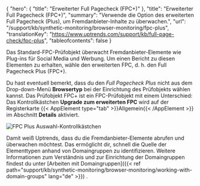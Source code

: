 ﻿{
  "hero": {
    "title": "Erweiterter Full Pagecheck (FPC+)"
  },
  "title": "Erweiterter Full Pagecheck (FPC+)",
  "summary": "Verwende die Option des erweiterten Full Pagecheck (Plus), um Fremdanbieter-Inhalte zu überwachen.",
  "url": "/support/kb/synthetic-monitoring/browser-monitoring/fpc-plus",
  "translationKey": "https://www.uptrends.com/support/kb/full-page-check/fpc-plus",
  "tableofcontents": false
}

Das Standard-FPC-Prüfobjekt überwacht Fremdanbieter-Elemente wie Plug-ins für Social Media und Werbung. Um einen Bericht zu diesen Elementen zu erhalten, wähle den erweiterten FPC, d. h. den Full Pagecheck Plus (FPC+).

Du hast eventuell bemerkt, dass du den *Full Pagecheck Plus* nicht aus dem Drop-down-Menü **Browsertyp** bei der Einrichtung des Prüfobjekts wählen kannst. Das Prüfobjekt FPC+ ist ein FPC-Prüfobjekt mit einem Unterschied: Das Kontrollkästchen **Upgrade zum erweiterten FPC** wird auf der Registerkarte {{< AppElement type="tab" >}}Allgemein{{< /AppElement >}} im Abschnitt **Details** aktiviert.

![FPC Plus Auswahl-Kontrollkästchen](/img/content/scr-fpc-plus.min.png)

Damit weiß Uptrends, dass du die Fremdanbieter-Elemente abrufen und überwachen möchtest. Das ermöglicht dir, schnell die Quelle der Elementtypen anhand von Domaingruppen zu identifizieren. Weitere Informationen zum Verständnis und zur Einrichtung der Domaingruppen findest du unter [Arbeiten mit Domaingruppen]({{< ref path="support/kb/synthetic-monitoring/browser-monitoring/working-with-domain-groups" lang="de" >}}) .
